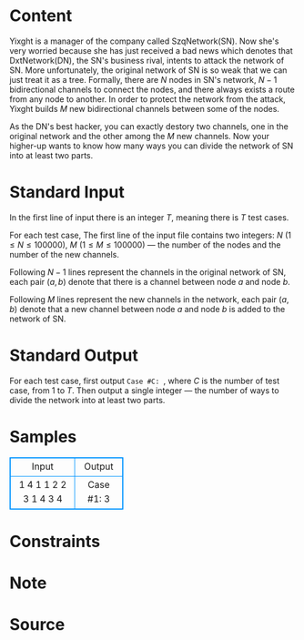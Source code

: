 
# Content

Yixght is a manager of the company called SzqNetwork(SN). Now she's very worried because she has just received a bad news which denotes that DxtNetwork(DN), the SN's business rival, intents to attack the network of SN. More unfortunately, the original network of SN is so weak that we can just treat it as a tree. Formally, there are $N$ nodes in SN's network, $N-1$ bidirectional channels to connect the nodes, and there always exists a route from any node to another. In order to protect the network from the attack, Yixght builds $M$ new bidirectional channels between some of the nodes.

As the DN's best hacker, you can exactly destory two channels, one in the original network and the other among the $M$ new channels. Now your higher-up wants to know how many ways you can divide the network of SN into at least two parts.

# Standard Input

In the first line of input there is an integer $T$, meaning there is $T$ test cases.

For each test case,
The first line of the input file contains two integers: $N$ ($1\leq N\leq 100 000$), $M$ ($1\leq M\leq 100 000$) — the number of the nodes and the number of the new channels.

Following $N-1$ lines represent the channels in the original network of SN, each pair $(a,b)$ denote that there is a channel between node $a$ and node $b$.

Following $M$ lines represent the new channels in the network, each pair $(a,b)$ denote that a new channel between node $a$ and node $b$ is added to the network of SN.

# Standard Output

For each test case, first output `Case #C: `, where $C$ is the number of test case, from $1$ to $T$. Then output a single integer — the number of ways to divide the network into at least two parts.

# Samples

<style>
        table,table tr th, table tr td { border:1px solid #0094ff; }
        table { width: 200px; min-height: 25px; line-height: 25px; text-align: center; border-collapse: collapse;}   
    </style>
<table>
	<tr>
		<td>Input</td>
		<td>Output</td>
	</tr>
<tr><td>1
4 1
1 2
2 3
1 4
3 4</td><td>Case #1: 3</td></tr></table>


# Constraints



# Note



# Source


